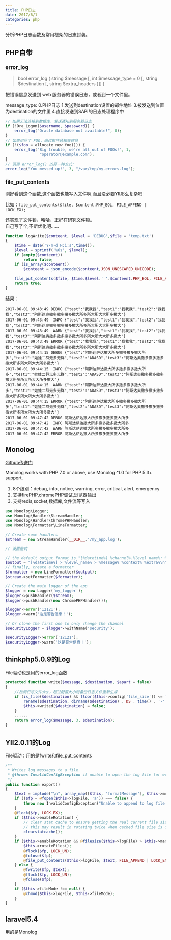 ```yaml
---
title: PHP日志
date: 2017/6/1
categories: php
---
```


分析PHP日志函数及常用框架的日志封装。
<!-- more -->

## PHP自带
### error_log
> bool error_log ( string $message [, int $message_type = 0 [, string $destination [, string $extra_headers ]]] )

把错误信息发送到 web 服务器的错误日志，或者到一个文件里。 

message_type: 
0.PHP日志
1.发送到destination设置的邮件地址
3.被发送到位置为destination的文件里
4.直接发送到SAPI的日志处理程序中

```php
// 如果无法连接到数据库，发送通知到服务器日志
if (!Ora_Logon($username, $password)) {
    error_log("Oracle database not available!", 0);
}
// 如果用尽了 FOO，通过邮件通知管理员
if (!($foo = allocate_new_foo())) {
    error_log("Big trouble, we're all out of FOOs!", 1,
               "operator@example.com");
}
// 调用 error_log() 的另一种方式:
error_log("You messed up!", 3, "/var/tmp/my-errors.log");  
```

### file_put_contents
刚好看到这个函数,这个函数也能写入文件啊,而且没必要YII那么复杂吧

比如：`file_put_contents($file, $content.PHP_EOL, FILE_APPEND | LOCK_EX);`  

还实现了文件锁，哈哈，正好在研究文件锁。  
自己写了个,不断优化吧……
```php
function logWrite($conteent, $level = 'DEBUG',$file = 'temp.txt')
{
    $time = date('Y-m-d H:i:s',time());
    $level = sprintf('%6s', $level);
    if (empty($conteent))
        return false;
    if (is_array($conteent))
        $conteent = json_encode($conteent,JSON_UNESCAPED_UNICODE);

    file_put_contents($file, $time.$level.' '.$conteent.PHP_EOL, FILE_APPEND | LOCK_EX);
    return true;
}
```
结果：
```
2017-06-01 09:43:49 DEBUG {"test":"我我我","test1":"我我我","test2":"我我我","test3":"阿斯达奥撒多撒多撒多撒大所多所大所大大所多撒大"}
2017-06-01 09:43:49  INFO {"test":"我我我","test1":"我我我","test2":"我我我","test3":"阿斯达奥撒多撒多撒多撒大所多所大所大大所多撒大"}
2017-06-01 09:43:49  WARN {"test":"我我我","test1":"我我我","test2":"我我我","test3":"阿斯达奥撒多撒多撒多撒大所多所大所大大所多撒大"}
2017-06-01 09:43:49 ERROR {"test":"我我我","test1":"我我我","test2":"我我我","test3":"阿斯达奥撒多撒多撒多撒大所多所大所大大所多撒大"}
2017-06-01 09:44:15 DEBUG {"test":"阿斯达萨达撒大所多撒多撒多撒大所多","test1":"娃娃二群无多无群","test2":"ADASD","test3":"阿斯达奥撒多撒多撒多撒大所多所大所大大所多撒大"}
2017-06-01 09:44:15  INFO {"test":"阿斯达萨达撒大所多撒多撒多撒大所多","test1":"娃娃二群无多无群","test2":"ADASD","test3":"阿斯达奥撒多撒多撒多撒大所多所大所大大所多撒大"}
2017-06-01 09:44:15  WARN {"test":"阿斯达萨达撒大所多撒多撒多撒大所多","test1":"娃娃二群无多无群","test2":"ADASD","test3":"阿斯达奥撒多撒多撒多撒大所多所大所大大所多撒大"}
2017-06-01 09:44:15 ERROR {"test":"阿斯达萨达撒大所多撒多撒多撒大所多","test1":"娃娃二群无多无群","test2":"ADASD","test3":"阿斯达奥撒多撒多撒多撒大所多所大所大大所多撒大"}
2017-06-01 09:47:42 DEBUG 阿斯达萨达撒大所多撒多撒多撒大所多
2017-06-01 09:47:42  INFO 阿斯达萨达撒大所多撒多撒多撒大所多
2017-06-01 09:47:42  WARN 阿斯达萨达撒大所多撒多撒多撒大所多
2017-06-01 09:47:42 ERROR 阿斯达萨达撒大所多撒多撒多撒大所多
```

## Monolog
[Github传送门](https://github.com/Seldaek/monolog)

Monolog works with PHP 7.0 or above, use Monolog ^1.0 for PHP 5.3+ support.

1. 8个级别：debug, info, notice, warning, error, critical, alert, emergency
2. 支持firePHP,chromePHP调试,浏览器输出
3. 支持redis,socket,数据库,文件流等写入

```php
use Monolog\Logger;
use Monolog\Handler\StreamHandler;
use Monolog\Handler\ChromePHPHandler;
use Monolog\Formatter\LineFormatter;

// Create some handlers
$stream = new StreamHandler(__DIR__.'/my_app.log');

// 设置格式

// the default output format is "[%datetime%] %channel%.%level_name%: %message% %context% %extra%\n"
$output = "[%datetime%] > %level_name% > %message% %context% %extra%\n";
// finally, create a formatter
$formatter = new LineFormatter($output);
$stream->setFormatter($formatter);

// Create the main logger of the app
$logger = new Logger('my_logger');
$logger->pushHandler($stream);
$logger->pushHandler(new ChromePHPHandler());

$logger->error('12121');
$logger->warn('这是警告信息！');

// Or clone the first one to only change the channel
$securityLogger = $logger->withName('security');

$securityLogger->error('12121');
$securityLogger->warn('这是警告信息！');

```

## thinkphp5.0.9的Log
File驱动也是用的error_log函数
```php
protected function write($message, $destination, $apart = false)
{
    //检测日志文件大小，超过配置大小则备份日志文件重新生成
    if (is_file($destination) && floor($this->config['file_size']) <= filesize($destination)) {
        rename($destination, dirname($destination) . DS . time() . '-' . basename($destination));
        $this->writed[$destination] = false;
    }
    ......
    return error_log($message, 3, $destination);
}
```

## YII2.0.11的Log
File驱动：用的是fwrite和file_put_contents
```php
/**
 * Writes log messages to a file.
 * @throws InvalidConfigException if unable to open the log file for writing
 */
public function export()
{
    $text = implode("\n", array_map([$this, 'formatMessage'], $this->messages)) . "\n";
    if (($fp = @fopen($this->logFile, 'a')) === false) {
        throw new InvalidConfigException("Unable to append to log file: {$this->logFile}");
    }
    @flock($fp, LOCK_EX);
    if ($this->enableRotation) {
        // clear stat cache to ensure getting the real current file size and not a cached one
        // this may result in rotating twice when cached file size is used on subsequent calls
        clearstatcache();
    }
    if ($this->enableRotation && @filesize($this->logFile) > $this->maxFileSize * 1024) {
        $this->rotateFiles();
        @flock($fp, LOCK_UN);
        @fclose($fp);
        @file_put_contents($this->logFile, $text, FILE_APPEND | LOCK_EX);
    } else {
        @fwrite($fp, $text);
        @flock($fp, LOCK_UN);
        @fclose($fp);
    }
    if ($this->fileMode !== null) {
        @chmod($this->logFile, $this->fileMode);
    }
}
```

## laravel5.4
用的是Monolog